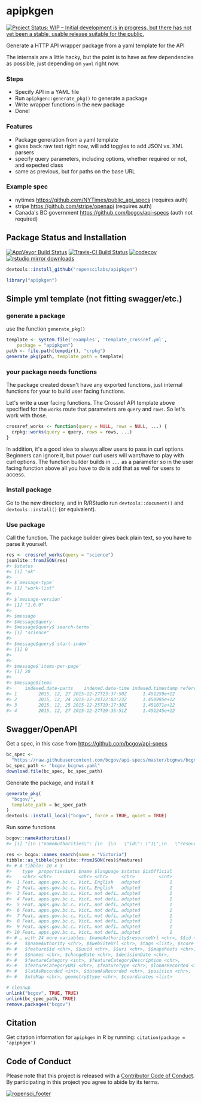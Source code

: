 apipkgen
========



[![Project Status: WIP – Initial development is in progress, but there has not yet been a stable, usable release suitable for the public.](https://www.repostatus.org/badges/latest/wip.svg)](https://www.repostatus.org/#wip)

Generate a HTTP API wrapper package from a yaml template for the API

The internals are a little hacky, but the point is to have as few dependencies as possible, just depending on `yaml` right now.

### Steps

* Specify API in a YAML file
* Run `apipkgen::generate_pkg()` to generate a package
* Write wrapper functions in the new package
* Done!

### Features

* Package generation from a yaml template
* gives back raw text right now, will add toggles to add JSON vs. XML parsers
* specify query parameters, including options, whether required or not, and expected class
* same as previous, but for paths on the base URL

### Example spec

* nytimes <https://github.com/NYTimes/public_api_specs> (requires auth)
* stripe <https://github.com/stripe/openapi> (requires auth)
* Canada's BC government <https://github.com/bcgov/api-specs> (auth not required)

## Package Status and Installation

[![AppVeyor Build Status](https://ci.appveyor.com/api/projects/status/github/ropensci/apipkgen?branch=master&svg=true)](https://ci.appveyor.com/project/ropensci/apipkgen)
[![Travis-CI Build Status](https://travis-ci.org/ropenscilabs/apipkgen.svg?branch=master)](https://travis-ci.org/)
 [![codecov](https://codecov.io/gh/ropenscilabs/apipkgen/branch/master/graph/badge.svg)](https://codecov.io/gh/ropensci/apipkgen)
[![rstudio mirror downloads](http://cranlogs.r-pkg.org/badges/apipkgen?color=blue)](https://github.com/metacran/cranlogs.app)


```r
devtools::install_github("ropenscilabs/apipkgen")
```


```r
library("apipkgen")
```

## Simple yml template (not fitting swagger/etc.)

### generate a package

use the function `generate_pkg()`


```r
template <- system.file('examples', 'template_crossref.yml',
    package = "apipkgen")
path <- file.path(tempdir(), "crpkg")
generate_pkg(path, template_path = template)
```

### your package needs functions

The package created doesn't have any exported functions, just internal functions for your to build user facing functions.

Let's write a user facing functions. The Crossref API template above specified for the `works` route that parameters are `query` and `rows`. So let's work with those.


```r
crossref_works <- function(query = NULL, rows = NULL, ...) {
  crpkg::works(query = query, rows = rows, ...)
}
```

In addition, it's a good idea to always allow users to pass in curl options. Beginners can ignore it, but power curl users will want/have to play with curl options. The function builder builds in `...` as a parameter so in the user facing function above all you have to do is add that as well for users to access.

### Install package

Go to the new directory, and in R/RStudio run `devtools::document()` and `devtools::install()` (or equivalent).

### Use package

Call the function. The package builder gives back plain text, so you have to parse it yourself.


```r
res <- crossref_works(query = "science")
jsonlite::fromJSON(res)
#> $status
#> [1] "ok"
#>
#> $`message-type`
#> [1] "work-list"
#>
#> $`message-version`
#> [1] "1.0.0"
#>
#> $message
#> $message$query
#> $message$query$`search-terms`
#> [1] "science"
#>
#> $message$query$`start-index`
#> [1] 0
#>
#>
#> $message$`items-per-page`
#> [1] 20
#>
#> $message$items
#>     indexed.date-parts    indexed.date-time indexed.timestamp reference-count
#> 1        2015, 12, 27 2015-12-27T23:37:50Z      1.451259e+12               0
#> 2        2015, 12, 24 2015-12-24T22:03:23Z      1.450995e+12               0
#> 3        2015, 12, 25 2015-12-25T19:17:30Z      1.451071e+12               0
#> 4        2015, 12, 27 2015-12-27T19:35:51Z      1.451245e+12               0
```

## Swagger/OpenAPI


Get a spec, in this case from <https://github.com/bcgov/api-specs>



```r
bc_spec <- 
  "https://raw.githubusercontent.com/bcgov/api-specs/master/bcgnws/bcgnws.json"
bc_spec_path <- "bcgov_bcgnws.yaml"
download.file(bc_spec, bc_spec_path)
```

Generate the package, and install it


```r
generate_pkg(
  "bcgov/", 
  template_path = bc_spec_path
)
devtools::install_local("bcgov", force = TRUE, quiet = TRUE)
```

Run some functions


```r
bcgov::nameAuthorities()
#> [1] "{\n \"nameAuthorities\": [\n  {\n   \"id\": \"1\",\n   \"resourceUrl\": \"apps.gov.bc.ca/pub/bcgnws/nameAuthorities/1\",\n   \"nameAuthority\": \"BC Geographical Names Office\",\n   \"webSiteUrl\": \"http://www2.gov.bc.ca/gov/content/governments/celebrating-british-columbia/historic-places/geographical-names\"},\n  {\n   \"id\": \"41\",\n   \"resourceUrl\": \"apps.gov.bc.ca/pub/bcgnws/nameAuthorities/41\",\n   \"nameAuthority\": \"Vancouver, City of\",\n   \"webSiteUrl\": \"http://vancouver.ca/\"},\n  {\n   \"id\": \"2\",\n   \"resourceUrl\": \"apps.gov.bc.ca/pub/bcgnws/nameAuthorities/2\",\n   \"nameAuthority\": \"BC Register of Historic Places\",\n   \"webSiteUrl\": \"http://www2.gov.bc.ca/gov/content/governments/celebrating-british-columbia/historic-places/provincial-federal-registers\"}],\n \"legal\": {\n  \"disclaimerURI\": \"http://www.gov.bc.ca/com/disclaimer.html\",\n  \"privacyURI\": \"http://www.gov.bc.ca/com/privacy.html\",\n  \"copyrightNotice\": \"Copyright (c) 2019, Province of British Columbia\",\n  \"copyrightLicenseURI\": \"http://www.gov.bc.ca/com/copyright.html\"}}"
```


```r
res <- bcgov::names_search(name = "Victoria")
tibble::as_tibble(jsonlite::fromJSON(res)$features)
#> # A tibble: 10 x 3
#>    type  properties$uri $name $language $status $isOfficial
#>    <chr> <chr>          <chr> <chr>     <chr>         <int>
#>  1 Feat… apps.gov.bc.c… Vict… English   adopted           1
#>  2 Feat… apps.gov.bc.c… Vict… English   adopted           1
#>  3 Feat… apps.gov.bc.c… Vict… not defi… adopted           1
#>  4 Feat… apps.gov.bc.c… Vict… not defi… adopted           1
#>  5 Feat… apps.gov.bc.c… Vict… not defi… adopted           1
#>  6 Feat… apps.gov.bc.c… Vict… not defi… adopted           1
#>  7 Feat… apps.gov.bc.c… Vict… not defi… adopted           1
#>  8 Feat… apps.gov.bc.c… Vict… not defi… adopted           1
#>  9 Feat… apps.gov.bc.c… Vict… not defi… adopted           1
#> 10 Feat… apps.gov.bc.c… Vict… not defi… adopted           1
#> # … with 24 more variables: $nameAuthority$resourceUrl <chr>, $$id <chr>,
#> #   $$nameAuthority <chr>, $$webSiteUrl <chr>, $tags <list>, $score <dbl>,
#> #   $feature$id <chr>, $$uuid <chr>, $$uri <chr>, $$mapsheets <chr>,
#> #   $$names <chr>, $changeDate <chr>, $decisionDate <chr>,
#> #   $featureCategory <int>, $featureCategoryDescription <chr>,
#> #   $featureCategoryURI <chr>, $featureType <chr>, $lonAsRecorded <int>,
#> #   $latAsRecorded <int>, $datumAsRecorded <chr>, $position <chr>,
#> #   $ntsMap <chr>, geometry$type <chr>, $coordinates <list>
```


```r
# cleanup
unlink("bcgov", TRUE, TRUE)
unlink(bc_spec_path, TRUE)
remove.packages("bcgov")
```


## Citation

Get citation information for `apipkgen` in R by running: `citation(package = 'apipkgen')`

## Code of Conduct

Please note that this project is released with a [Contributor Code of Conduct](CODE_OF_CONDUCT.md).
By participating in this project you agree to abide by its terms.


[![ropensci_footer](https://ropensci.org/public_images/github_footer.png)](https://ropensci.org)
